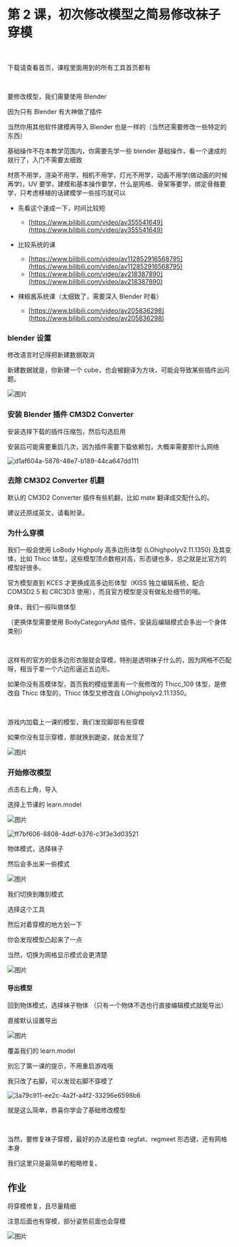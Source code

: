 # 第 2 课，初次修改模型之简易修改袜子穿模
<br>

下载请查看首页，课程里面用到的所有工具首页都有

<br>


要修改模型，我们需要使用 Blender

因为只有 Blender 有大神做了插件

当然你用其他软件建模再导入 Blender 也是一样的（当然还需要修改一些特定的东西）

基础操作不在本教学范围内，你需要先学一些 blender 基础操作，看一个速成的就行了，入门不需要太细致

材质不用学，渲染不用学，相机不用学，灯光不用学，动画不用学(做动画的时候再学)，UV 要学，建模和基本操作要学，什么是网格、骨架等要学，绑定骨骼要学，只考虑移植的话建模学一些技巧就可以

 - 先看这个速成一下，时间比较短
   - [https://www.bilibili.com/video/av355541649](https://www.bilibili.com/video/av355541649)

 - 比较系统的课
   - [https://www.bilibili.com/video/av112852916568795](https://www.bilibili.com/video/av112852916568795)
   - [https://www.bilibili.com/video/av218387890](https://www.bilibili.com/video/av218387890)

 - 辣椒酱系统课（太细致了，需要深入 Blender 时看）
   - [https://www.bilibili.com/video/av205836298](https://www.bilibili.com/video/av205836298)

### blender 设置

修改语言时记得把新建数据取消

新建数据就是，你新建一个 cube，也会被翻译为方块，可能会导致某些插件出问题。

![图片](https://github.com/user-attachments/assets/ec8a7809-1e3e-4120-80d3-f1120f5b70ed)


### 安装 Blender 插件 CM3D2 Converter 

安装选择下载的插件压缩包，然后勾选启用

安装后可能需要重启几次，因为插件需要下载依赖包，大概率需要那什么网络

![d1af604a-5878-48e7-b189-44ca647dd111](https://github.com/user-attachments/assets/781bde66-9ee2-40c2-849f-ebed789ae0b5)


### 去除 CM3D2 Converter 机翻

默认的 CM3D2 Converter 插件有些机翻，比如 mate 翻译成交配什么的。

建议还原成英文，请看附录。

### 为什么穿模

我们一般会使用 LoBody Highpoly 高多边形体型 (LOhighpolyv2.11.1350) 及其变体，比如 Thicc 体型，这些模型顶点数相对高，形态键也多，总之就是比官方的模型好很多。

官方模型直到 KCES 才更换成高多边形体型（KISS 独立编辑系统，配合 COM3D2.5 和 CRC3D3 使用），而且官方模型是没有做私处细节的哦。

身体，我们一般叫做体型

（更换体型需要使用 BodyCategoryAdd 插件，安装后编辑模式会多出一个身体类别）

<br>

这样有的官方的低多边形衣服就会穿模，特别是透明袜子什么的，因为网格不匹配呀，相当于拿一个六边形逼近五边形。

如果你没有高模体型，首页我的模组里面有一个我修改的 Thicc_109 体型，是修改自 Thicc 体型的，Thicc 体型又修改自 LOhighpolyv2.11.1350。

<br>

游戏内加载上一课的模型，我们发现脚部有些穿模

如果你没有显示穿模，那就换到跪姿，就会发现了

![图片](https://github.com/user-attachments/assets/c508c575-5da9-4b03-9e03-2c978d2b95cb)




### 开始修改模型

点击右上角，导入

选择上节课的 learn.model

![图片](https://github.com/user-attachments/assets/fd547509-9f7c-42f0-b864-11aa953a1d55)


![ff7bf606-8808-4ddf-b376-c3f3e3d03521](https://github.com/user-attachments/assets/ae44b1a0-0a89-4e77-b1ff-021080d919cc)


物体模式，选择袜子

然后会多出来一些模式

![图片](https://github.com/user-attachments/assets/8c8a4f83-9022-4954-89c5-3db3c1de3853)

我们切换到雕刻模式

选择这个工具

然后对着穿模的地方划一下

你会发现模型凸起来了一点

当然，切换为网格显示模式会更清楚

![图片](https://github.com/user-attachments/assets/a44daa8e-2ff5-4f39-819a-21fd53e78e14)


#### 导出模型

回到物体模式，选择袜子物体
（只有一个物体不选也行直接编辑模式就能导出）

直接默认设置导出

![图片](https://github.com/user-attachments/assets/e3976405-a361-4670-8ff0-b33e5b876359)

覆盖我们的 learn.model

别忘了第一课的提示，不用重启游戏哦

我只改了右脚，可以发现右脚不穿模了

![3a79c911-ee2c-4a2f-a4f2-33296e6598b6](https://github.com/user-attachments/assets/e838a46b-a460-4df2-991b-0291e1c80122)

就是这么简单，恭喜你学会了基础修改模型

<br>

当然，要修复袜子穿模，最好的办法是检查 regfat、regmeet 形态键，还有网格本身

我们这里只是最简单的粗略修复。

## 作业

将穿模修复，且尽量精细

注意后面也有穿模，部分姿势前面也会穿模


![图片](https://github.com/user-attachments/assets/f2bca4c5-3860-4271-9e4d-d90e380d4e3e)

